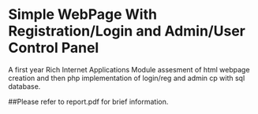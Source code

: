# Simple WebPage With Registration/Login and Admin/User Control Panel
A first year Rich Internet Applications Module assesment of html webpage creation and then php implementation of login/reg and admin cp with sql database. 

##Please refer to report.pdf for brief information.
